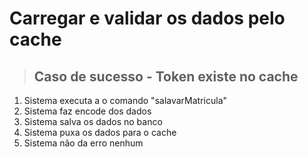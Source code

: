 # Carregar e validar os dados pelo cache

> ## Caso de sucesso - Token existe no cache
1. Sistema executa a o comando "salavarMatricula"
2. Sistema faz encode dos dados
3. Sistema salva os dados no banco
4. Sistema puxa os dados para o cache
5. Sistema não da erro nenhum
